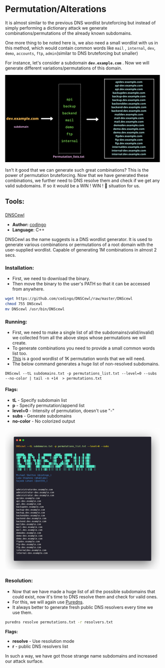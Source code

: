 # Permutation/Alterations

It is almost similar to the previous DNS wordlist bruteforcing but instead of simply performing a dictionary attack we generate combinations/permutations of the already known subdomains.

One more thing to be noted here is, we also need a small wordlist with us in this method, which would contain common words like `mail` , `internal`, `dev`, `demo`, `accounts`, `ftp`, `admin`\(similar to DNS bruteforcing but smaller\)  
  
For instance, let's consider a subdomain **`dev.example.com`** . Now we will generate different variations/permutations of this domain.

![](../.gitbook/assets/permutations.png)

Isn't it good that we can generate such great combinations? This is the power of permutation bruteforcing. Now that we have generated these combinations, we further need to DNS resolve them and check if we get any valid subdomains. If so it would be a WIN ! WIN ! 🏁 situation for us. 

## Tools:

### 
[DNSCewl](https://github.com/codingo/DNSCewl)

* **Author:** [codingo](https://github.com/codingo)
* **Language**: C++

DNSCewl as the name suggests is a DNS wordlist generator. It is used to generate various combinations or permutations of a root domain with the user-supplied wordlist. Capable of generating 1M combinations in almost 2 secs.

### Installation:

* First, we need to download the binary.
* Then move the binary to the user's PATH so that it can be accessed from anywhere.

```bash
wget https://github.com/codingo/DNSCewl/raw/master/DNScewl
chmod 755 DNScewl
mv DNScewl /usr/bin/DNScewl
```

### Running:

* First, we need to make a single list of all the subdomains\(valid/invalid\) we collected from all the above steps whose permutations we will create.
* To generate combinations you need to provide a small common words list too.
* [This](https://gist.githubusercontent.com/six2dez/ffc2b14d283e8f8eff6ac83e20a3c4b4/raw) is a good wordlist of 1K permutation words that we will need.
* The below command generates a huge list of non-resolved subdomains.

```text
DNScewl --tL subdomains.txt -p permutations_list.txt --level=0 --subs --no-color | tail -n +14  > permutations.txt
```

#### Flags:

* **tL** - Specify subdomain list
* **p** - Specify permutation/append list 
* **level=0** - Intensity of permutation, doesn't use "-"
* **subs** - Generate subdomains
* **no-color** - No colorized output

![](../.gitbook/assets/dnscewl.png)

### 

### Resolution:

* Now that we have made a huge list of all the possible subdomains that could exist, now it's time to DNS resolve them and check for valid ones.
* For this, we will again use [Puredns](https://github.com/d3mondev/puredns).
* It always better to generate fresh public DNS resolvers every time we use them.

```bash
puredns resolve permutations.txt -r resolvers.txt
```

**Flags:**

* **resolve** - Use resolution mode
* **r** - public DNS resolvers list

In such a way, we have got those strange name subdomains and increased our attack surface.

### 



  
 

